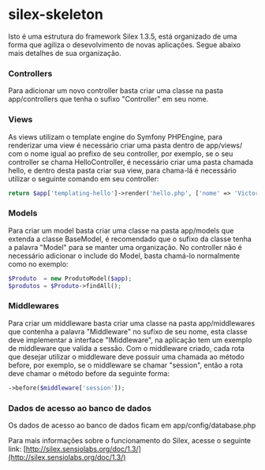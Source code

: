 # silex-skeleton

Isto é uma estrutura do framework Silex 1.3.5, está organizado de uma forma que agiliza o desevolvimento de novas aplicações.
Segue abaixo mais detalhes de sua organização.

### Controllers

Para adicionar um novo controller basta criar uma classe na pasta app/controllers que tenha o sufixo "Controller" em seu nome.

### Views

As views utilizam o template engine do Symfony PHPEngine, para renderizar uma view é necessário criar uma pasta dentro de app/views/ com o nome igual ao prefixo de seu controller, por exemplo, se o seu controller se chama HelloController, é necessário criar uma pasta chamada hello, e dentro desta pasta criar sua view, para chama-lá é necessário utilizar o seguinte comando em seu controller:
```php
return $app['templating-hello']->render('hello.php', ['nome' => 'Victor']);
```

### Models

Para criar um model basta criar uma classe na pasta app/models que extenda a classe BaseModel, é recomendado que o sufixo da classe tenha a palavra "Model" para se manter uma organização.
No controller não é necessário adicionar o include do Model, basta chamá-lo normalmente como no exemplo:
```php
$Produto  = new ProdutoModel($app);
$produtos = $Produto->findAll();
```

### Middlewares

Para criar um middleware basta criar uma classe na pasta app/middlewares que contenha a palavra "Middleware" no sufixo de seu nome, esta classe deve implementar a interface "IMiddleware", na aplicação tem um exemplo de middleware que valida a sessão.
Com o middleware criado, cada rota que desejar utilizar o middleware deve possuir uma chamada ao método before, por exemplo, se o middleware se chamar "session", então a rota deve chamar o método before da seguinte forma:
```php
->before($middleware['session']);
```

### Dados de acesso ao banco de dados

Os dados de acesso ao banco de dados ficam em app/config/database.php

Para mais informações sobre o funcionamento do Silex, acesse o seguinte link: [http://silex.sensiolabs.org/doc/1.3/](http://silex.sensiolabs.org/doc/1.3/)



